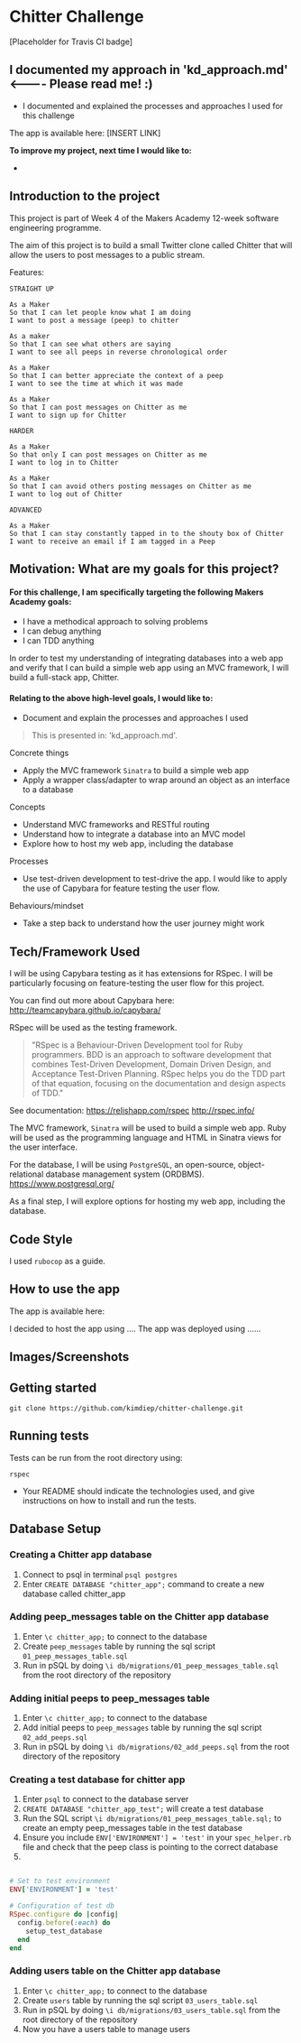 Chitter Challenge
==================

[Placeholder for Travis CI badge]

## I documented my approach in 'kd_approach.md' <---- Please read me! :)
- I documented and explained the processes and approaches I used for this challenge

The app is available here:
[INSERT LINK]

**To improve my project, next time I would like to:**

- 

## Introduction to the project

This project is part of Week 4 of the Makers Academy 12-week software engineering programme. 

The aim of this project is to build a small Twitter clone called Chitter that will allow the users to post messages to a public stream.

Features:

```
STRAIGHT UP

As a Maker
So that I can let people know what I am doing  
I want to post a message (peep) to chitter

As a maker
So that I can see what others are saying  
I want to see all peeps in reverse chronological order

As a Maker
So that I can better appreciate the context of a peep
I want to see the time at which it was made

As a Maker
So that I can post messages on Chitter as me
I want to sign up for Chitter

HARDER

As a Maker
So that only I can post messages on Chitter as me
I want to log in to Chitter

As a Maker
So that I can avoid others posting messages on Chitter as me
I want to log out of Chitter

ADVANCED

As a Maker
So that I can stay constantly tapped in to the shouty box of Chitter
I want to receive an email if I am tagged in a Peep
```

## Motivation: What are my goals for this project?

#### For this challenge, I am specifically targeting the following Makers Academy goals:

- I have a methodical approach to solving problems
- I can debug anything
- I can TDD anything

In order to test my understanding of integrating databases into a web app and verify that I can build a simple web app using an MVC framework, I will build a full-stack app, Chitter.

#### Relating to the above high-level goals, I would like to:

- Document and explain the processes and approaches I used

> This is presented in: 'kd_approach.md'.

Concrete things
- Apply the MVC framework `Sinatra` to build a simple web app
- Apply a wrapper class/adapter to wrap around an object as an interface to a database

Concepts
- Understand MVC frameworks and RESTful routing
- Understand how to integrate a database into an MVC model
- Explore how to host my web app, including the database

Processes
- Use test-driven development to test-drive the app. I would like to apply the use of Capybara for feature testing the user flow.

Behaviours/mindset
- Take a step back to understand how the user journey might work

## Tech/Framework Used

I will be using Capybara testing as it has extensions for RSpec. I will be particularly focusing on feature-testing the user flow for this project.

You can find out more about Capybara here: http://teamcapybara.github.io/capybara/

RSpec will be used as the testing framework.  

>"RSpec is a Behaviour-Driven Development tool for Ruby programmers. BDD is an approach
to software development that combines Test-Driven Development, Domain Driven Design,
and Acceptance Test-Driven Planning. RSpec helps you do the TDD part of that equation,
focusing on the documentation and design aspects of TDD." 

See documentation:
https://relishapp.com/rspec
http://rspec.info/


The MVC framework, `Sinatra` will be used to build a simple web app. Ruby will be used as the programming language and HTML in Sinatra views for the user interface.

For the database, I will be using `PostgreSQL`, an open-source, object-relational database management system (ORDBMS).
https://www.postgresql.org/

As a final step, I will explore options for hosting my web app, including the database.

## Code Style

I used `rubocop` as a guide.

## How to use the app

The app is available here:


I decided to host the app using .... The app was deployed using  ......

## Images/Screenshots

## Getting started

`git clone https://github.com/kimdiep/chitter-challenge.git`

## Running tests

Tests can be run from the root directory using:

`rspec`

* Your README should indicate the technologies used, and give instructions on how to install and run the tests.

## Database Setup

### Creating a Chitter app database

1. Connect to psql in terminal `psql postgres`
2. Enter `CREATE DATABASE "chitter_app";` command to create a new database called chitter_app

### Adding peep_messages table on the Chitter app database

1. Enter `\c chitter_app;` to connect to the database
2. Create `peep_messages` table by running the sql script `01_peep_messages_table.sql`
3. Run in pSQL by doing `\i db/migrations/01_peep_messages_table.sql` from the root directory of the repository

### Adding initial peeps to peep_messages table

1. Enter `\c chitter_app;` to connect to the database
2. Add initial peeps to `peep_messages` table by running the sql script `02_add_peeps.sql`
3. Run in pSQL by doing `\i db/migrations/02_add_peeps.sql` from the root directory of the repository

### Creating a test database for chitter app

1. Enter `psql` to connect to the database server
2. `CREATE DATABASE "chitter_app_test";` will create a test database
3. Run the SQL script `\i db/migrations/01_peep_messages_table.sql;` to create an empty peep_messages table in the test database
4. Ensure you include `ENV['ENVIRONMENT'] = 'test'` in your `spec_helper.rb` file and check that the peep class is pointing to the correct database
5. 

```ruby

# Set to test environment
ENV['ENVIRONMENT'] = 'test'

# Configuration of test db
RSpec.configure do |config|
  config.before(:each) do
    setup_test_database
  end
end


```

### Adding users table on the Chitter app database

1. Enter `\c chitter_app;` to connect to the database
2. Create `users` table by running the sql script `03_users_table.sql`
3. Run in pSQL by doing `\i db/migrations/03_users_table.sql` from the root directory of the repository
4. Now you have a users table to manage users

